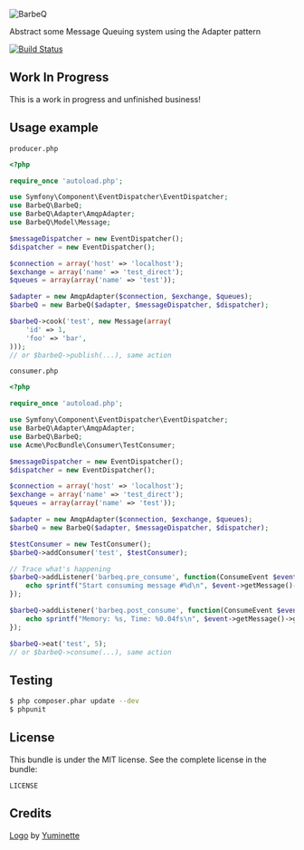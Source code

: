 ![BarbeQ](https://raw.github.com/benjamindulau/BarbeQ/master/barbeq.jpg)

Abstract some Message Queuing system using the Adapter pattern

[![Build Status](https://travis-ci.org/benjamindulau/BarbeQ.png?branch=master)](https://travis-ci.org/benjamindulau/BarbeQ)

Work In Progress
----------------

This is a work in progress and unfinished business!

Usage example
-------------

`producer.php`

```PHP
<?php

require_once 'autoload.php';

use Symfony\Component\EventDispatcher\EventDispatcher;
use BarbeQ\BarbeQ;
use BarbeQ\Adapter\AmqpAdapter;
use BarbeQ\Model\Message;

$messageDispatcher = new EventDispatcher();
$dispatcher = new EventDispatcher();

$connection = array('host' => 'localhost');
$exchange = array('name' => 'test_direct');
$queues = array(array('name' => 'test'));

$adapter = new AmqpAdapter($connection, $exchange, $queues);
$barbeQ = new BarbeQ($adapter, $messageDispatcher, $dispatcher);

$barbeQ->cook('test', new Message(array(
    'id' => 1,
    'foo' => 'bar',
)));
// or $barbeQ->publish(...), same action
```

`consumer.php`

```PHP
<?php

require_once 'autoload.php';

use Symfony\Component\EventDispatcher\EventDispatcher;
use BarbeQ\Adapter\AmqpAdapter;
use BarbeQ\BarbeQ;
use Acme\PocBundle\Consumer\TestConsumer;

$messageDispatcher = new EventDispatcher();
$dispatcher = new EventDispatcher();

$connection = array('host' => 'localhost');
$exchange = array('name' => 'test_direct');
$queues = array(array('name' => 'test'));

$adapter = new AmqpAdapter($connection, $exchange, $queues);
$barbeQ = new BarbeQ($adapter, $messageDispatcher, $dispatcher);

$testConsumer = new TestConsumer();
$barbeQ->addConsumer('test', $testConsumer);

// Trace what's happening
$barbeQ->addListener('barbeq.pre_consume', function(ConsumeEvent $event) {
    echo sprintf("Start consuming message #%d\n", $event->getMessage()->getMetadataValue('index'));
});

$barbeQ->addListener('barbeq.post_consume', function(ConsumeEvent $event) {
    echo sprintf("Memory: %s, Time: %0.04fs\n", $event->getMessage()->getMemory(), $event->getMessage()->getTime());
});

$barbeQ->eat('test', 5);
// or $barbeQ->consume(...), same action
```

Testing
-------

```bash
$ php composer.phar update --dev
$ phpunit
```

License
-------

This bundle is under the MIT license. See the complete license in the bundle:

    LICENSE


Credits
-------

[Logo](http://www.yuminette.com/graphisme/barbeq "") by [Yuminette](http://www.yuminette.com/ "")


